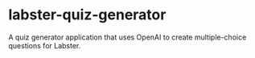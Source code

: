 # labster-quiz-generator
A quiz generator application that uses OpenAI to create multiple-choice questions for Labster.
